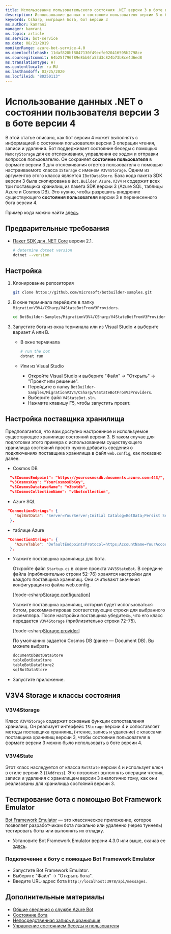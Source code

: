 ```yaml
---
title: Использование пользовательского состояния .NET версии 3 в боте версии 4 — Служба Azure Bot
description: Использование данных о состоянии пользователя версии 3 в боте версии 4
keywords: Csharp, миграция бота, бот версии 3
ms.author: kamrani
manager: kamrani
ms.topic: article
ms.service: bot-service
ms.date: 08/21/2019
monikerRange: azure-bot-service-4.0
ms.openlocfilehash: 11daf828bf8847130f49ecfe020416595b2798ce
ms.sourcegitcommit: 64b25f796f89e8bb6fa53d3c824b73b8ce4d6ed8
ms.translationtype: HT
ms.contentlocale: ru-RU
ms.lasthandoff: 03/25/2020
ms.locfileid: "80250113"
---
```

# <a name="using-net-v3-user-state-in-a-v4-bot"></a>Использование данных .NET о состоянии пользователя версии 3 в боте версии 4

В этой статье описано, как бот версии 4 может выполнять с информацией о состоянии пользователя версии 3 операции чтения, записи и удаления.
Бот поддерживает состояние беседы с помощью `MemoryStorage` для ее отслеживания, управления ее ходом и отправки вопросов пользователю.  Он сохраняет **состояние пользователя** в формате версии 3 для отслеживания ответов пользователя с помощью настраиваемого класса `IStorage` с именем `V3V4Storage`.  Одним из аргументов этого класса является `IBotDataStore`. База кода пакета SDK версии 3 была скопирована в `Bot.Builder.Azure.V3V4` и содержит всех три поставщика хранилищ из пакета SDK версии 3 (Azure SQL, таблицы Azure и Cosmos DB).  Это нужно, чтобы разрешить внедрение существующего **состояния пользователя** версии 3 в перенесенного бота версии 4.

Пример кода можно найти [здесь](https://github.com/microsoft/BotBuilder-Samples/tree/master/MigrationV3V4/CSharp/V4StateBotFromV3Providers).

## <a name="prerequisites"></a>Предварительные требования

- [Пакет SDK для .NET Core](https://dotnet.microsoft.com/download) версии 2.1.

    ```bash
    # determine dotnet version
    dotnet --version
    ```

## <a name="setup"></a>Настройка

1. Клонирование репозитория

    ```bash
    git clone https://github.com/microsoft/botbuilder-samples.git
    ```

1. В окне терминала перейдите в папку `MigrationV3V4/CSharp/V4StateBotFromV3Providers`.

    ```bash
    cd BotBuilder-Samples/MigrationV3V4/CSharp/V4StateBotFromV3Providers
    ```

1. Запустите бота из окна терминала или из Visual Studio и выберите вариант A или B.

    - В окне терминала

        ```bash
        # run the bot
        dotnet run
        ```

    - Или из Visual Studio

        - Откройте Visual Studio и выберите "Файл" -> "Открыть" -> "Проект или решение".
        - Перейдите в папку `BotBuilder-Samples/MigrationV3V4/CSharp/V4StateBotFromV3Providers`.
        - Выберите файл `V4StateBot.sln`.
        - Нажмите клавишу F5, чтобы запустить проект.


## <a name="storage-provider-setup"></a>Настройка поставщика хранилища

Предполагается, что вам доступно настроенное и используемое существующее хранилище состояний версии 3. В таком случае для подготовки этого примера с использованием существующего хранилища состояний просто нужно добавить сведения о подключениях поставщика хранилища в файл `web.config`, как показано далее.

- Cosmos DB

```json
  "v3CosmosEndpoint": "https://yourcosmosdb.documents.azure.com:443/",
  "v3CosmosKey": "YourCosmosDbKey",
  "v3CosmosDatataseName": "v3botdb",
  "v3CosmosCollectionName": "v3botcollection",
```

- Azure SQL

```json
 "ConnectionStrings": {
    "SqlBotData": "Server=YourServer;Initial Catalog=BotData;Persist Security Info=False;User ID=YourUserName;Password=YourUserPassword;MultipleActiveResultSets=False;Encrypt=True;TrustServerCertificate=True;Connection Timeout=30;"
  },
```

- таблице Azure

```json
 "ConnectionStrings": {
    "AzureTable": "DefaultEndpointsProtocol=https;AccountName=YourAccountName;AccountKey=YourAccountKey;EndpointSuffix=core.windows.net"
  },
```

- Укажите поставщика хранилища для бота.

    Откройте файл `Startup.cs` в корне проекта `V4V3StateBot`. В середине файла (приблизительно строки 52–76) хранятся настройки для каждого поставщика хранилищ. Они считывают значения конфигурации из файла web.config. 

    [!code-csharp[Storage configuration](~/../botbuilder-samples/MigrationV3V4/CSharp/V4StateBotFromV3Providers/V4V3StateBot/Startup.cs?range=52-76)]

    Укажите поставщика хранилищ, который будет использоваться ботом, раскомментировав соответствующие строки для выбранного экземпляра. После настройки поставщика убедитесь, что его класс передается `V3V4Storage` (приблизительно строки 72–75). 

    [!code-csharp[Storage provider](~/../botbuilder-samples/MigrationV3V4/CSharp/V4StateBotFromV3Providers/V4V3StateBot/Startup.cs?range=72-75)]

    По умолчанию задается Cosmos DB (ранее — Document DB). Вы можете выбрать

    ```bash
    documentDbBotDataStore
    tableBotDataStore
    tableBotDataStore2
    sqlBotDataStore
    ```

- Запустите приложение. 

## <a name="v3v4-storage-and-state-classes"></a>V3V4 Storage и классы состояния

### <a name="v3v4storage"></a>V3V4Storage

Класс `V3V4Storage` содержит основные функции сопоставления хранилищ. Он реализует интерфейс `IStorage` версии 4 и сопоставляет методы поставщика хранилищ (чтение, запись и удаление) с классами поставщика хранилищ версии 3, чтобы состояние пользователя в формате версии 3 можно было использовать в боте версии 4.

### <a name="v3v4state"></a>V3V4State

Этот класс наследуется от класса `BotState` версии 4 и использует ключ в стиле версии 3 (`IAddress`). Это позволяет выполнять операции чтения, записи и удаления с хранилищем версии 3 аналогично тому, как они реализованы для хранилища состояний версии 3.


## <a name="testing-the-bot-using-bot-framework-emulator"></a>Тестирование бота с помощью Bot Framework Emulator

[Bot Framework Emulator][5] — это классическое приложение, которое позволяет разработчикам бота локально или удаленно (через туннель) тестировать боты или выполнять их отладку.

- Установите Bot Framework Emulator версии 4.3.0 или выше, скачав ее [здесь][6].


### <a name="connect-to-the-bot-using-bot-framework-emulator"></a>Подключение к боту с помощью Bot Framework Emulator

- Запустите Bot Framework Emulator.
- Выберите "Файл" -> "Открыть бота".
- Введите URL-адрес бота `http://localhost:3978/api/messages`.


## <a name="further-reading"></a>Дополнительные материалы

- [Общие сведения о службе Azure Bot][21]
- [Состояние бота][7]
- [Непосредственная запись в хранилище][8]
- [Управление состоянием беседы и пользователя][9]

[3]: https://aka.ms/botframework-emulator-github
[5]: https://github.com/microsoft/botframework-emulator
[6]: https://github.com/Microsoft/BotFramework-Emulator/releases
[7]: https://docs.microsoft.com/azure/bot-service/bot-builder-storage-concept
[8]: https://docs.microsoft.com/azure/bot-service/bot-builder-howto-v4-storage?tabs=csharp
[9]: https://docs.microsoft.com/azure/bot-service/bot-builder-howto-v4-state?tabs=csharp
[21]: https://docs.microsoft.com/azure/bot-service/bot-service-overview-introduction?view=azure-bot-service-4.0
[40]: https://aka.ms/azuredeployment

